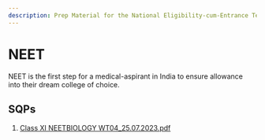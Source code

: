 ```yaml
---
description: Prep Material for the National Eligibility-cum-Entrance Test
---
```


# NEET

NEET is the first step for a medical-aspirant in India to ensure allowance into their dream college of choice.

## SQPs

1. [Class XI NEETBIOLOGY WT04\_25.07.2023.pdf](https://res.craft.do/user/full/34ae8ebc-d508-7305-20e2-17e06364862c/doc/3491F8B8-527B-4029-A8C5-FBF1AF7CCE2D/b839fd2d-7dc6-d468-f850-2c3df0b55b79/SYDSJMpACMI1FbItaue49lvPxECV81Yh03IvzJLG12Yz/Class%20XI%20NEETBIOLOGY%20WT04\_25.07.2023.pdf)
